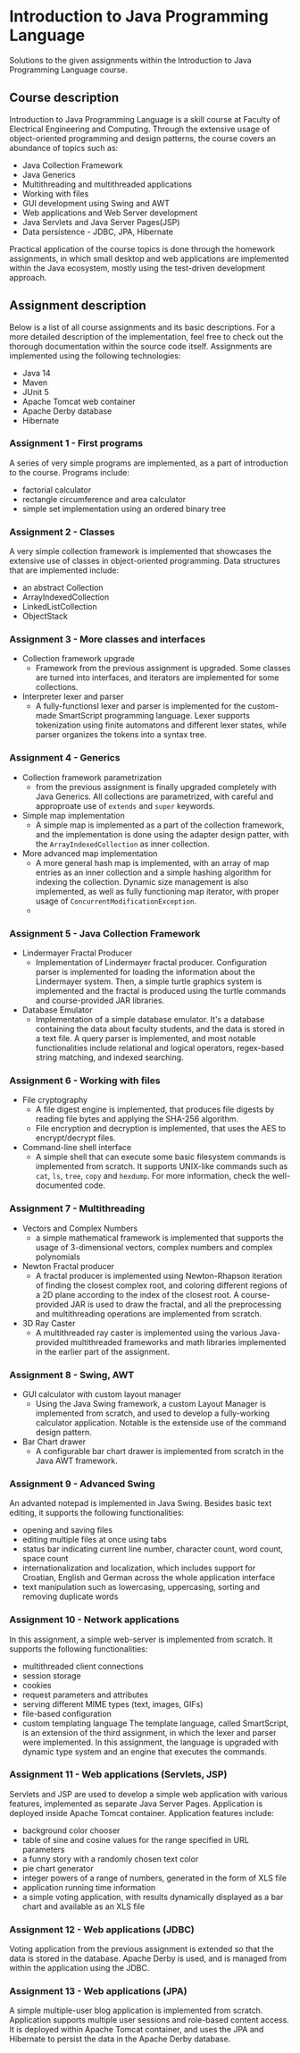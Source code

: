 # Introduction to Java Programming Language

Solutions to the given assignments within the Introduction to Java Programming Language course.

## Course description

Introduction to Java Programming Language is a skill course at Faculty of Electrical Engineering and Computing. Through the extensive usage of object-oriented programming and design patterns, the course covers an abundance of topics such as:
- Java Collection Framework
- Java Generics
- Multithreading and multithreaded applications
- Working with files
- GUI development using Swing and AWT
- Web applications and Web Server development
- Java Servlets and Java Server Pages(JSP)
- Data persistence - JDBC, JPA, Hibernate

Practical application of the course topics is done through the homework assignments, in which small desktop and web applications are implemented within the Java ecosystem, mostly using the test-driven development approach.

## Assignment description
Below is a list of all course assignments and its basic descriptions. For a more detailed description of the implementation, feel free to check out the thorough documentation within the source code itself.
Assignments are implemented using the following technologies:
- Java 14
- Maven
- JUnit 5
- Apache Tomcat web container
- Apache Derby database
- Hibernate

### Assignment 1 - First programs
A series of very simple programs are implemented, as a part of introduction to the course. Programs include:
- factorial calculator
- rectangle circumference and area calculator
- simple set implementation using an ordered binary tree
 
### Assignment 2 - Classes
A very simple collection framework is implemented that showcases the extensive use of classes in object-oriented programming. Data structures that are implemented include:
- an abstract Collection
- ArrayIndexedCollection
- LinkedListCollection
- ObjectStack

### Assignment 3 - More classes and interfaces
- Collection framework upgrade
  - Framework from the previous assignment is upgraded. Some classes are turned into interfaces, and iterators are implemented for some collections. 
- Interpreter lexer and parser
  - A fully-functionsl lexer and parser is implemented for the custom-made SmartScript programming language. Lexer supports tokenization using finite automatons and different lexer states, while parser organizes the tokens into a syntax tree.
   
### Assignment 4 - Generics
- Collection framework parametrization
  - from the previous assignment is finally upgraded completely with Java Generics. All collections are parametrized, with careful and approproate use of `extends` and `super` keywords.
- Simple map implementation
  - A simple map is implemented as a part of the collection framework, and the implementation is done using the adapter design patter, with the `ArrayIndexedCollection` as inner collection.
- More advanced map implementation
  - A more general hash map is implemented, with an array of map entries as an inner collection and a simple hashing algorithm for indexing the collection. Dynamic size management is also implemented, as well as fully functioning map iterator, with proper usage of `ConcurrentModificationException`.
  -   
### Assignment 5 - Java Collection Framework
- Lindermayer Fractal Producer
  - Implementation of Lindermayer fractal producer. Configuration parser is implemented for loading the information about the Lindermayer system. Then, a simple turtle graphics system is implemented and the fractal is produced using the turtle commands and course-provided JAR libraries.
- Database Emulator
  - Implementation of a simple database emulator. It's a database containing the data about faculty students, and the data is stored in a text file.  A query parser is implemented, and most notable functionalities include relational and logical operators, regex-based string matching, and indexed searching.

### Assignment 6 - Working with files
- File cryptography
  - A file digest engine is implemented, that produces file digests by reading file bytes and applying the SHA-256 algorithm.
  - File encryption and decryption is implemented, that uses the AES to encrypt/decrypt files.
- Command-line shell interface
  - A simple shell that can execute some basic filesystem commands is implemented from scratch. It supports UNIX-like commands such as `cat`, `ls`, `tree`, `copy` and `hexdump`. For more information, check the well-documented code. 

### Assignment 7 - Multithreading
- Vectors and Complex Numbers
  - a simple mathematical framework is implemented that supports the usage of 3-dimensional vectors, complex numbers and complex polynomials
- Newton Fractal producer 
  - A fractal producer is implemented using Newton-Rhapson iteration of finding the closest complex root, and coloring different regions of a 2D plane according to the index of the closest root. A course-provided JAR is used to draw the fractal, and all the preprocessing and multithreading operations are implemented from scratch.
- 3D Ray Caster
  - A multithreaded ray caster is implemented using the various Java-provided multithreaded frameworks and math libraries implemented in the earlier part of the assignment.    

### Assignment 8 - Swing, AWT
- GUI calculator with custom layout manager
  - Using the Java Swing framework, a custom Layout Manager is implemented from scratch, and used to develop a fully-working calculator application. Notable is the extenside use of the command design pattern.
- Bar Chart drawer
  - A configurable bar chart drawer is implemented from scratch in the Java AWT framework.

### Assignment 9 - Advanced Swing
An advanted notepad is implemented in Java Swing. Besides basic text editing, it supports the following functionalities:
- opening and saving files
- editing multiple files at once using tabs
- status bar indicating current line number, character count, word count, space count
- internationalization and localization, which includes support for Croatian, English and German across the whole application interface
- text manipulation such as lowercasing, uppercasing, sorting and removing duplicate words

### Assignment 10 - Network applications
In this assignment, a simple web-server is implemented from scratch. It supports the following functionalities:
- multithreaded client connections
- session storage
- cookies
- request parameters and attributes
- serving different MIME types (text, images, GIFs)
- file-based configuration
- custom templating language
The template language, called SmartScript, is an extension of the third assignment, in which the lexer and parser were implemented. In this assignment, the language is upgraded with dynamic type system and an engine that executes the commands.

### Assignment 11 - Web applications (Servlets, JSP)
Servlets and JSP are used to develop a simple web application with various features, implemented as separate Java Server Pages. Application is deployed inside Apache Tomcat container. Application features include:
- background color chooser
- table of sine and cosine values for the range specified in URL parameters
- a funny story with a randomly chosen text color
- pie chart generator
- integer powers of a range of numbers, generated in the form of XLS file
- application running time information
- a simple voting application, with results dynamically displayed as a bar chart and available as an XLS file

### Assignment 12 - Web applications (JDBC)
Voting application from the previous assignment is extended so that the data is stored in the database. Apache Derby is used, and is managed from within the application using the JDBC.

### Assignment 13 - Web applications (JPA)
A simple multiple-user blog application is implemented from scratch. Application supports multiple user sessions and role-based content access. It is deployed within Apache Tomcat container, and uses the JPA and Hibernate to persist the data in the Apache Derby database.
